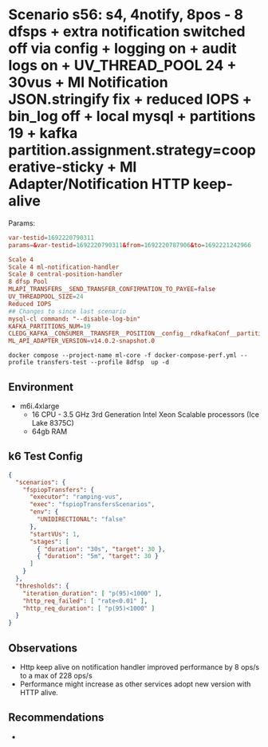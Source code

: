# Scenario s56: s4, 4notify, 8pos - 8 dfsps + extra notification switched off via config + logging on + audit logs on + UV_THREAD_POOL 24 + 30vus + Ml Notification JSON.stringify fix + reduced IOPS + bin_log off + local mysql + partitions 19 + kafka partition.assignment.strategy=cooperative-sticky + Ml Adapter/Notification HTTP keep-alive


Params:
```conf
var-testid=1692220790311
params=&var-testid=1692220790311&from=1692220787906&to=1692221242966

Scale 4
Scale 4 ml-notification-handler
Scale 8 central-position-handler
8 dfsp Pool
MLAPI_TRANSFERS__SEND_TRANSFER_CONFIRMATION_TO_PAYEE=false
UV_THREADPOOL_SIZE=24
Reduced IOPS
## Changes to since last scenario
mysql-cl command: "--disable-log-bin"
KAFKA_PARTITIONS_NUM=19
CLEDG_KAFKA__CONSUMER__TRANSFER__POSITION__config__rdkafkaConf__partition.assignment.strategy=cooperative-sticky
ML_API_ADAPTER_VERSION=v14.0.2-snapshot.0
```

```
docker compose --project-name ml-core -f docker-compose-perf.yml --profile transfers-test --profile 8dfsp  up -d
```

## Environment

- m6i.4xlarge
  - 16 CPU - 3.5 GHz 3rd Generation Intel Xeon Scalable processors (Ice Lake 8375C)
  - 64gb RAM


## k6 Test Config

```json
{
  "scenarios": {
    "fspiopTransfers": {
      "executor": "ramping-vus",
      "exec": "fspiopTransfersScenarios",
      "env": {
        "UNIDIRECTIONAL": "false"
      },
      "startVUs": 1,
      "stages": [
        { "duration": "30s", "target": 30 },
        { "duration": "5m", "target": 30 }
      ]
    }
  },
  "thresholds": {
    "iteration_duration": [ "p(95)<1000" ],
    "http_req_failed": [ "rate<0.01" ],
    "http_req_duration": [ "p(95)<1000" ]
  }
}
```

## Observations

- Http keep alive on notification handler improved performance by 8 ops/s to a max of 228 ops/s
- Performance might increase as other services adopt new version with HTTP alive.

## Recommendations

-
